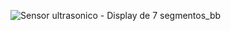 
![Sensor ultrasonico - Display de 7 segmentos_bb](https://user-images.githubusercontent.com/48172198/224407445-3a105146-8aea-4b7c-b9f7-cfb619628f9c.png)
